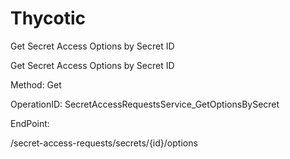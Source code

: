 #     Thycotic


Get Secret Access Options by Secret ID

Get Secret Access Options by Secret ID

Method: Get

OperationID: SecretAccessRequestsService_GetOptionsBySecret

EndPoint:

/secret-access-requests/secrets/{id}/options
